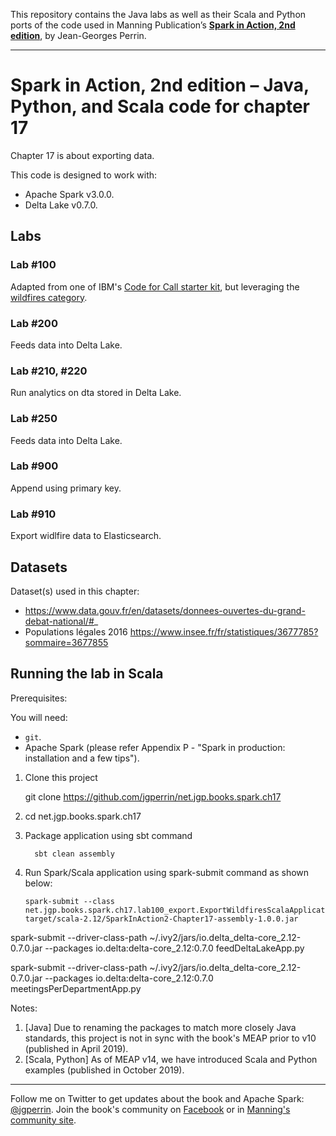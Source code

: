 This repository contains the Java labs as well as their Scala and Python ports of the code used in Manning Publication’s **[Spark in Action, 2nd edition](https://www.manning.com/books/spark-in-action-second-edition?a_aid=jgp)**, by Jean-Georges Perrin.

---

# Spark in Action, 2nd edition – Java, Python, and Scala code for chapter 17

Chapter 17 is about exporting data.

This code is designed to work with:

 * Apache Spark v3.0.0.
 * Delta Lake v0.7.0.

## Labs

### Lab \#100
Adapted from one of IBM's [Code for Call starter kit](https://developer.ibm.com/callforcode/starters/water), but leveraging the [wildfires category](https://developer.ibm.com/code-and-response/disasters/wildfires).

### Lab \#200
Feeds data into Delta Lake.

### Lab \#210, \#220
Run analytics on dta stored in Delta Lake.

### Lab \#250
Feeds data into Delta Lake.

### Lab \#900
Append using primary key.

### Lab \#910
Export widlfire data to Elasticsearch.

## Datasets

Dataset(s) used in this chapter:

 * https://www.data.gouv.fr/en/datasets/donnees-ouvertes-du-grand-debat-national/#_
 * Populations légales 2016 https://www.insee.fr/fr/statistiques/3677785?sommaire=3677855


## Running the lab in Scala

Prerequisites:

You will need:
 * `git`.
 * Apache Spark (please refer Appendix P - "Spark in production: installation and a few tips"). 

1. Clone this project

    git clone https://github.com/jgperrin/net.jgp.books.spark.ch17

2. cd net.jgp.books.spark.ch17

3. Package application using sbt command

   ```
     sbt clean assembly
   ```

4. Run Spark/Scala application using spark-submit command as shown below:

   ```
   spark-submit --class net.jgp.books.spark.ch17.lab100_export.ExportWildfiresScalaApplication target/scala-2.12/SparkInAction2-Chapter17-assembly-1.0.0.jar  
   ```






spark-submit --driver-class-path ~/.ivy2/jars/io.delta_delta-core_2.12-0.7.0.jar  --packages io.delta:delta-core_2.12:0.7.0 feedDeltaLakeApp.py

spark-submit --driver-class-path ~/.ivy2/jars/io.delta_delta-core_2.12-0.7.0.jar  --packages io.delta:delta-core_2.12:0.7.0 meetingsPerDepartmentApp.py

Notes: 
 1. [Java] Due to renaming the packages to match more closely Java standards, this project is not in sync with the book's MEAP prior to v10 (published in April 2019).
 2. [Scala, Python] As of MEAP v14, we have introduced Scala and Python examples (published in October 2019).
 
---

Follow me on Twitter to get updates about the book and Apache Spark: [@jgperrin](https://twitter.com/jgperrin). Join the book's community on [Facebook](https://www.facebook.com/SparkWithJava/) or in [Manning's community site](https://forums.manning.com/forums/spark-in-action-second-edition?a_aid=jgp).

[1]: https://data.cityofnewyork.us
